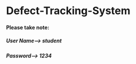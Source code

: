 # Defect-Tracking-System

#### Please take note: 
##### User Name--> student
##### Password--> 1234

